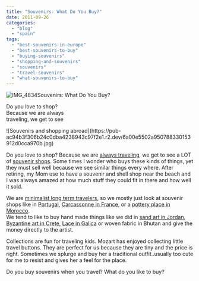 ```yaml
---
title: "Souvenirs: What Do You Buy?"
date: 2011-09-26
categories: 
  - "blog"
  - "spain"
tags: 
  - "best-souvenirs-in-europe"
  - "best-souvenirs-to-buy"
  - "buying-souvenirs"
  - "shopping-and-souvenirs"
  - "souvenirs"
  - "travel-souvenirs"
  - "what-souvenirs-to-buy"
---
```


![IMG_4834](https://pub-ac94b3f306b24c0dba4238943c97f2e1.r2.dev/6a00e5502a95078833014e8b20c9a0970d.jpg)Souvenirs: What Do You Buy?  
  
Do you love to shop?  
Because we are always  
traveling, we get to see

<!--more--> ![Souvenirs and shopping abroad](https://pub-ac94b3f306b24c0dba4238943c97f2e1.r2.dev/6a00e5502a950788330153912d0cca970b.jpg)  
  
  
Do you love to shop? Because we are [always traveling](http://soultravelers3new.local/2010/04/around-the-world-family-travel-soultravelers3-digital-nomad-global-international-family-travel.html "always traveling"), we get to see a LOT of [souvenir shops](http://soultravelers3new.local/2010/06/family-travel-scotland-edinburgh-funny-sign-souvenir-shop-edinburgh-festival-camping.html "souvenir shops"). Some times I wonder who buys these kinds of things, yet they must sell well because we see similar things every where. After retiring, my Mom use to have a souvenir and shell shop near the beach and I was always amazed at how much stuff they could fit in there and how well it sold.  
  
We are [minimalist long term travelers](http://soultravelers3new.local/2011/08/minimalist-living-family-travel-lifestyle-books.html "minimalist long term travelers"), so we mostly just look at souvenir shops like in [Portugal](http://soultravelers3new.local/2008/08/nazare.html "portugal"), [Carcassonne in France](http://soultravelers3new.local/2006/10/carcassonne-med.html "carcassonne in France"), or a [pottery place in Morocco](http://soultravelers3new.local/2007/04/moroccan-potter.html "pottery place in Morocco").  
We tend to like to buy hand made things like we did in [sand art in Jordan](http://soultravelers3new.local/2011/08/sand-art-in-jordan.html "Jordan"), [Byzantine art in Crete](http://soultravelers3new.local/2007/06/byzantine-art.html "Byzantine art in Crete"), [Lace in Galica](http://soultravelers3new.local/2008/10/lace-pottery-in.html "Lace in Galicia") or woven fabric in Bhutan and give the money directly to the artist.  
  
Collections are fun for traveling kids. Mozart has enjoyed collecting little travel buttons. They are perfect for us because they are tiny and the price is right. Sometimes we splurge and buy her a traditional outfit..usually too cute for me to resist and gives her a feel for the place.  
  
Do you buy souvenirs when you travel? What do you like to buy?
